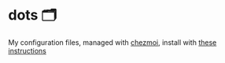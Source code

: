# dots 🗂️

My configuration files, managed with [chezmoi](https://www.chezmoi.io/), install with [these instructions](https://www.chezmoi.io/quick-start/#using-chezmoi-across-multiple-machines)
